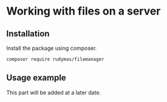 # Working with files on a server

## Installation
Install the package using composer.
```
composer require rudymas/filemanager
```

## Usage example
This part will be added at a later date.